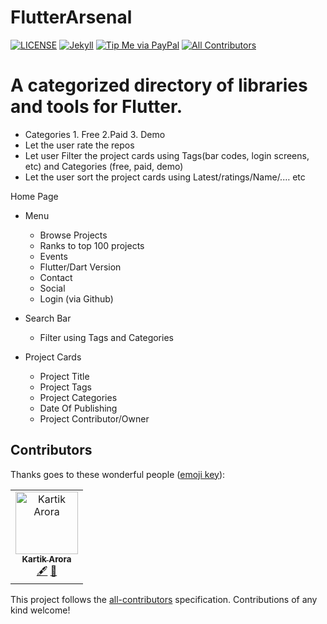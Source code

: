 # FlutterArsenal
[![LICENSE](https://img.shields.io/github/license/karx/FlutterArsenal.svg)](https://raw.githubusercontent.com/karx/homepage/master/LICENSE)
[![Jekyll](https://img.shields.io/badge/jekyll-%3E%3D%203.6-blue.svg)](https://jekyllrb.com/)
[![Tip Me via PayPal](https://img.shields.io/badge/PayPal-tip%20me-green.svg?logo=paypal)](https://www.paypal.me/karx01)
[![All Contributors](https://img.shields.io/badge/all_contributors-1-orange.svg?style=flat-square)](#contributors)

# A categorized directory of libraries and tools for Flutter.
- Categories 1. Free 2.Paid 3. Demo 
- Let the user rate the repos 
- Let user Filter the project cards using Tags(bar codes, login screens, etc) and Categories (free, paid, demo) 
- Let the user sort the project cards using Latest/ratings/Name/.…   etc  


Home Page  
* Menu      
  * Browse Projects
  * Ranks to top 100 projects
  * Events
  * Flutter/Dart Version
  * Contact
  * Social
  * Login (via Github)
  
* Search Bar
  * Filter using Tags and Categories
  
* Project Cards
  * Project Title
  * Project Tags
  * Project Categories
  * Date Of Publishing
  * Project Contributor/Owner     
 

## Contributors

Thanks goes to these wonderful people ([emoji key](https://allcontributors.org/docs/en/emoji-key)):

<!-- ALL-CONTRIBUTORS-LIST:START - Do not remove or modify this section -->
<!-- prettier-ignore -->
<table><tr><td align="center"><a href="https://akriya.co.in"><img src="https://avatars2.githubusercontent.com/u/7826138?v=4" width="100px;" alt="Kartik Arora"/><br /><sub><b>Kartik Arora</b></sub></a><br /><a href="#content-karx" title="Content">🖋</a> <a href="#ideas-karx" title="Ideas, Planning, & Feedback">🤔</a></td></tr></table>

<!-- ALL-CONTRIBUTORS-LIST:END -->

This project follows the [all-contributors](https://github.com/all-contributors/all-contributors) specification. Contributions of any kind welcome!